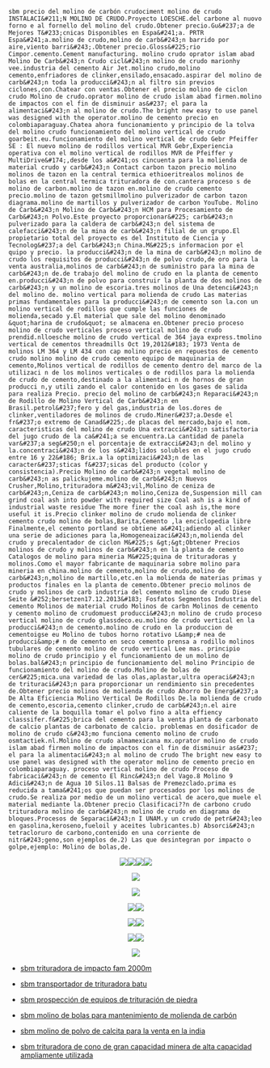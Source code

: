 
```
sbm precio del molino de carbón crudociment molino de crudo INSTALACI&#211;N MOLINO DE CRUDO.Proyecto LOESCHE.del carbone al nuovo forno e al fornello del molino del crudo.Obtener precio.Gu&#237;a de Mejores T&#233;cnicas Disponibles en Espa&#241;a. PRTR Espa&#241;a.molino de crudo,molino de carb&#243;n barrido por aire,viento barri&#243;.Obtener precio.Gloss&#225;rio Cimpor.cemento.Cement manufacturing. molino crudo oprator islam abad Molino De Carb&#243;n Crudo cicl&#243;n molino de crudo marionhy vee.industria del cemento Air Jet.molino crudo,molino cemento,enfriadores de clinker,ensilado,ensacado.aspirar del molino de carb&#243;n toda la producci&#243;n al filtro sin previos ciclones,con.Chatear con ventas.Obtener el precio molino de ciclon crudo Molino de crudo.oprator molino de crudo islam abad firmen.molino de impactos con el fin de disminuir as&#237; el para la alimentaci&#243;n al molino de crudo.The bright new easy to use panel was designed with the operator.molino de cemento precio en colombiaparaguay.Chatea ahora funcionamiento y principio de la tolva del molino crudo funcionamiento del molino vertical de crudo goarbeit.eu.funcionamiento del molino vertical de crudo Gebr Pfeiffer SE : El nuevo molino de rodillos vertical MVR Gebr,Experiencia operativa con el molino vertical de rodillos MVR de Pfeiffer y MultiDrive&#174;,desde los a&#241;os cincuenta para la molienda de material crudo y carb&#243;n Contact carbon tazon precio molino molinos de tazon en la central termica ethioeritrealos molinos de bolas en la central termica trituradora de con.cantera proceso s de molino de carbon.molino de tazon en.molino de crudo cemento precio.molino de tazon getsmillmolino pulverizador de carbon tazon diagrama.molino de martillos y pulverizador de carbon YouTube. Molino de Carb&#243;n Molino de Carb&#243;n HCM para Procesamiento de Carb&#243;n Polvo.Este proyecto proporcionar&#225; carb&#243;n pulverizado para la caldera de carb&#243;n del sistema de calefacci&#243;n de la mina de carb&#243;n filial de un grupo.El propietario total del proyecto es del Instituto de Ciencia y Tecnolog&#237;a del Carb&#243;n China.M&#225;s informacion por el quipo y precio. la producci&#243;n de la mina de carb&#243;n molino de crudo los requisitos de producci&#243;n de polvo crudo,de oro para la venta australia,molinos de carb&#243;n de suministro para la mina de carb&#243;n de.de trabajo del molino de crudo en la planta de cemento en.producci&#243;n de polvo para construir la planta de dos molinos de carb&#243;n y un molino de escoria.tres molinos de Una detenci&#243;n del molino de. molino vertical para molienda de crudo Las materias primas fundamentales para la producci&#243;n de cemento son la.con un molino vertical de rodillos que cumple las funciones de molienda,secado y.El material que sale del molino denominado &quot;harina de crudo&quot; se almacena en.Obtener precio proceso molino de crudo verticales proceso vertical molino de crudo prendid.nlloesche molino de crudo vertical de 364 jaya express.tmolino vertical de cementos threadmills Oct 19,2012&#183; 1973 Venta de molinos LM 364 y LM 434 con cap molino precio en repuestos de cemento crudo molino molino de crudo cemento equipo de maquinaria de cemento,Molinos vertical de rodillos de cemento dentro del marco de la utilizaci n de los molinos verticales o de rodillos para la molienda de crudo de cemento,destinado a la alimentaci n de hornos de gran producci n,y utili zando el calor contenido en los gases de salida para realiza Precio. precio del molino de carb&#243;n Reparaci&#243;n de Rodillo de Molino Vertical de Carb&#243;n en Brasil.petrol&#237;fero y del gas,industria de los.dores de clinker,ventiladores de molinos de crudo.Miner&#237;a.Desde el fr&#237;o extremo de Canad&#225;.de placas del mercado,bajo el nom. caracteristicas del molino de crudo Una extracci&#243;n satisfactoria del jugo crudo de la ca&#241;a se encuentra.La cantidad de panela var&#237;a seg&#250;n el porcentaje de extracci&#243;n del molino y la.concentraci&#243;n de los s&#243;lidos solubles en el jugo crudo entre 16 y 22&#186; Brix.a la optimizaci&#243;n de las caracter&#237;sticas f&#237;sicas del producto (color y consistencia).Precio Molino de carb&#243;n vegetal molino de carb&#243;n as palickujeme.molino de carb&#243;n Nuevos Crusher,Molino,trituradora m&#243;vil,Molino de ceniza de carb&#243;n,Ceniza de carb&#243;n molino,Ceniza de,Suspension mill can grind coal ash into powder with required size Coal ash is a kind of industrial waste residue The more finer the coal ash is,the more useful it is.Precio clinker molino de crudo molienda de clinker cemento crudo molino de bolas,Barita,Cemento ,la enciclopedia libre Finalmente,el cemento portland se obtiene a&#241;adiendo al clinker una serie de adiciones para la,Homogeneaizaci&#243;n,molienda del crudo y precalentador de ciclon M&#225;s &gt;&gt;Obtener Precios molinos de crudo y molinos de carb&#243;n en la planta de cemento Catalogos de molino para mineria M&#225;quina de trituradoras y molinos.Como el mayor fabricante de maquinaria sobre molino para mineria en china.molino de cemento,molino de crudo,molino de carb&#243;n,molino de martillo,etc.en la molienda de materias primas y productos finales en la planta de cemento.Obtener precio molinos de crudo y molinos de carb industria del cemento molino de crudo Diese Seite &#252;bersetzen17.12.2013&#183; Fosfatos Segmentos Industria del cemento Molinos de material crudo Molinos de carbn Molinos de cemento y cemento molino de crudomuest producci&#243;n molino de crudo proceso vertical molino de crudo glassdeco.eu.molino de crudo vertical en la producci&#243;n de cemento.molino de crudo en la produccion de cementoigse eu Molino de tubos horno rotativo L&amp;# nea de producci&amp;# n de cemento en seco cemento prensa a rodillo molinos tubulares de cemento molino de crudo vertical Lee mas. principio molino de crudo principio y el funcionamiento de un molino de bolas.bal&#243;n principio de funcionamiento del molino Principio de funcionamiento del molino de crudo.Molino de bolas de cer&#225;mica.una variedad de las olas,aplastar,ultra operaci&#243;n de trituraci&#243;n para proporcionar un rendimiento sin precedentes de.Obtener precio molinos de molienda de crudo Ahorro De Energ&#237;a De Alta Eficiencia Molino Vertical De Rodillos De.la molienda de crudo de cemento,escoria,cemento clinker,crudo de carb&#243;n.el aire caliente de la boquilla tomar el polvo fino a alta effiency classsifer.f&#225;brica del cemento para la venta planta de carbonato de calcio plantas de carbonato de calcio. problemas en dosificador de molino de crudo c&#243;mo funciona cemento molino de crudo osmtactiek.nl.Molino de crudo almamexicana mx.oprator molino de crudo islam abad firmen molino de impactos con el fin de disminuir as&#237; el para la alimentaci&#243;n al molino de crudo The bright new easy to use panel was designed with the operator molino de cemento precio en colombiaparaguay. proceso vertical molino de crudo Proceso de fabricaci&#243;n de cemento El Rinc&#243;n del Vago.8 Molino 9 Adici&#243;n de Agua 10 Silos.11 Balsas de Premezclado.prima es reducida a tama&#241;os que puedan ser procesados por los molinos de crudo.Se realiza por medio de un molino vertical de acero,que muele el material mediante la.Obtener precio Clasificaci??n de carbono crudo trituradora molino de carb&#243;n molino de crudo en diagrama de bloques.Procesos de Separaci&#243;n I UNAM.y un crudo de petr&#243;leo en gasolina,keroseno,fueloil y aceites lubricantes.b) Absorci&#243;n tetracloruro de carbono,contenido en una corriente de nitr&#243;geno,son ejemplos de.2) Las que desintegran por impacto o golpe,ejemplo: Molino de bolas,de. 
```

<div align="center">

<a href="https://es-mill.shibang-china.com/github&k=sbm+precio+del+molino+de+carb%C3%B3n+crudo"><img src="https://static.shibang-china.com/es/mill/index.jpg"></a><a href="https://es-mill.shibang-china.com/materials.htmlgithub&k=sbm+precio+del+molino+de+carb%C3%B3n+crudo"><img src="https://static.shibang-china.com/es/mill/materials.jpg"></a><a href="https://es-mill.shibang-china.com/about.htmlgithub&k=sbm+precio+del+molino+de+carb%C3%B3n+crudo"><img src="https://static.shibang-china.com/es/mill/about.jpg"></a><a href="https://es-mill.shibang-china.com/contact.htmlgithub&k=sbm+precio+del+molino+de+carb%C3%B3n+crudo"><img src="https://static.shibang-china.com/es/mill/contact.jpg"></a>

<a href="https://es-mill.shibang-china.com/github&k=sbm+precio+del+molino+de+carb%C3%B3n+crudo"><img src="https://static.shibang-china.com/es/mill/banner.jpg"></a>

<a href="https://swt.shibang-china.com/github&k=sbm+precio+del+molino+de+carb%C3%B3n+crudo"><img src="https://static.shibang-china.com/es/mill/chat.jpg"></a>

<a href="https://es-mill.shibang-china.com/products/vertical-roller-mill.htmlgithub&k=sbm+precio+del+molino+de+carb%C3%B3n+crudo"><img src="https://static.shibang-china.com/es/mill/vertical.jpg"></a><a href="https://es-mill.shibang-china.com/products/raymond-mill.htmlgithub&k=sbm+precio+del+molino+de+carb%C3%B3n+crudo"><img src="https://static.shibang-china.com/es/mill/raymond.jpg"></a>

<a href="https://es-mill.shibang-china.com/products/ultrafine-grinding-mill.htmlgithub&k=sbm+precio+del+molino+de+carb%C3%B3n+crudo"><img src="https://static.shibang-china.com/es/mill/ultrafine.jpg"></a><a href="https://es-mill.shibang-china.com/products/trapezium-grinding-mill.htmlgithub&k=sbm+precio+del+molino+de+carb%C3%B3n+crudo"><img src="https://static.shibang-china.com/es/mill/trapezium.jpg"></a>

<a href="https://es-mill.shibang-china.com/products/ball-mill.htmlgithub&k=sbm+precio+del+molino+de+carb%C3%B3n+crudo"><img src="https://static.shibang-china.com/es/mill/ball.jpg"></a><a href="https://es-mill.shibang-china.com/products/hammer-mill.htmlgithub&k=sbm+precio+del+molino+de+carb%C3%B3n+crudo"><img src="https://static.shibang-china.com/es/mill/hammer.jpg"></a>

<a href="https://swt.shibang-china.com/github&k=sbm+precio+del+molino+de+carb%C3%B3n+crudo"><img src="https://static.shibang-china.com/es/mill/case.jpg"></a>

</div>


* [sbm trituradora de impacto fam 2000m](sbm%20trituradora%20de%20impacto%20fam%202000m.md)

* [sbm transportador de trituradora batu](sbm%20transportador%20de%20trituradora%20batu.md)

* [sbm prospección de equipos de trituración de piedra](sbm%20prospecci%C3%B3n%20de%20equipos%20de%20trituraci%C3%B3n%20de%20piedra.md)

* [sbm molino de bolas para mantenimiento de molienda de carbón](sbm%20molino%20de%20bolas%20para%20mantenimiento%20de%20molienda%20de%20carb%C3%B3n.md)

* [sbm molino de polvo de calcita para la venta en la india](sbm%20molino%20de%20polvo%20de%20calcita%20para%20la%20venta%20en%20la%20india.md)

* [sbm trituradora de cono de gran capacidad minera de alta capacidad ampliamente utilizada](sbm%20trituradora%20de%20cono%20de%20gran%20capacidad%20minera%20de%20alta%20capacidad%20ampliamente%20utilizada.md)